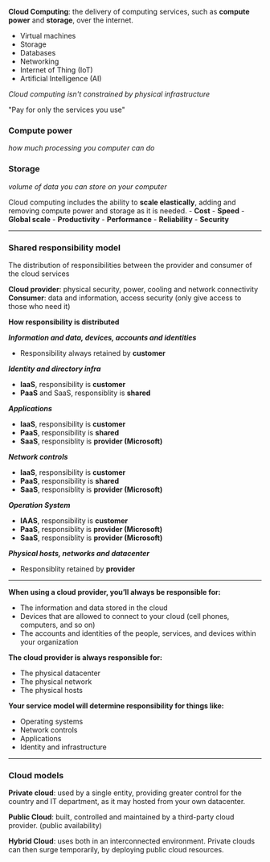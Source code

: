 **Cloud Computing**: the delivery of computing services, such as **compute power** and **storage**, over the internet.
- Virtual machines
- Storage
- Databases
- Networking
- Internet of Thing (IoT)
- Artificial Intelligence (AI)

*Cloud computing isn't constrained by physical infrastructure*

"Pay for only the services you use"
### Compute power
*how much processing you computer can do*
### Storage
*volume of data you can store on your computer*

Cloud computing includes the ability to **scale elastically**, adding and removing compute power and storage as it is needed.
	- **Cost**
	- **Speed**
	- **Global scale** 
	- **Productivity**
	- **Performance**
	- **Reliability**
	- **Security**

---

### Shared responsibility model

The distribution of responsibilities between the provider and consumer of the cloud services

**Cloud provider**: physical security, power, cooling and network connectivity
**Consumer**: data and information, access security (only give access to those who need it)

**How responsibility is distributed**

***Information and data, devices, accounts and identities*** 
- Responsibility always retained by **customer**

***Identity and directory infra*** 
- **IaaS**, responsibility is **customer**
- **PaaS** and SaaS, responsiblity is **shared**

***Applications***
- **IaaS**, responsibility is **customer**
- **PaaS**, responsibility is **shared**
- **SaaS**, responsiblity is **provider (Microsoft)**

***Network controls***
- **IaaS**, responsibility is **customer**
- **PaaS**, responsibility is **shared**
- **SaaS**, responsiblity is **provider (Microsoft)**

***Operation System***
- **IAAS**, responsibility is **customer**
- **PaaS**, responsiblity is **provider (Microsoft)**
- **SaaS**, responsiblity is **provider (Microsoft)**

***Physical hosts, networks and datacenter***
- Responsiblity retained by **provider**

---

**When using a cloud provider, you’ll always be responsible for:**

- The information and data stored in the cloud
- Devices that are allowed to connect to your cloud (cell phones, computers, and so on)
- The accounts and identities of the people, services, and devices within your organization

**The cloud provider is always responsible for:**

- The physical datacenter
- The physical network
- The physical hosts

**Your service model will determine responsibility for things like:**

- Operating systems
- Network controls
- Applications
- Identity and infrastructure




---

### Cloud models

**Private cloud**: used by a single entity, providing greater control for the country and IT department, as it may hosted from your own datacenter.

**Public Cloud**: built, controlled and maintained by a third-party cloud provider. (public availability)

**Hybrid Cloud**: uses both in an interconnected environment. Private clouds can then surge temporarily, by deploying public cloud resources.